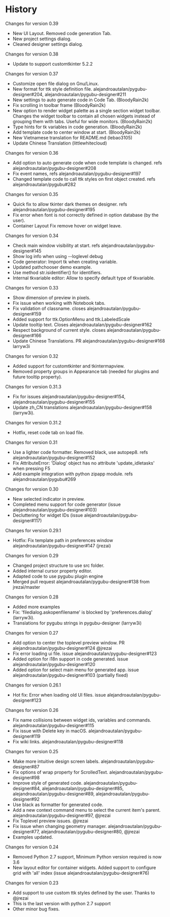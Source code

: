 History
=======

Changes for version 0.39

  * New UI Layout. Removed code generation Tab.
  * New project settings dialog.
  * Cleaned designer settings dialog.

Changes for version 0.38

  * Update to support customtkinter 5.2.2

Changes for version 0.37

  * Customize open file dialog on Gnu/Linux.
  * New format for ttk style definition file. alejandroautalan/pygubu-designer#204, alejandroautalan/pygubu-designer#211
  * New settings to auto generate code in Code Tab. (BloodyRain2k)
  * Fix scrolling in toolbar frame (BloodyRain2k)
  * New option to render widget palette as a single section widget toolbar.
    Changes the widget toolbar to contain all chosen widgets instead of grouping them with tabs.
    Useful for wide monitors. (BloodyRain2k)
  * Type hints for tk variables in code generation. (BloodyRain2k)
  * Add template code to center window at start. (BloodyRain2k)
  * New Vietnamese translation for README.md (lebao3105)
  * Update Chinese Translation (littlewhitecloud)

Changes for version 0.36

  * Add option to auto generate code when code template is changed. refs alejandroautalan/pygubu-designer#208
  * Fix event names, refs alejandroautalan/pygubu-designer#197
  * Changed template code to call ttk styles on first object created. refs alejandroautalan/pygubu#282

Changes for version 0.35

  * Quick fix to allow tkinter dark themes on designer. refs alejandroautalan/pygubu-designer#195
  * Fix error when font is not correctly defined in option database (by the user).
  * Container Layout Fix remove hover on widget leave.

Changes for version 0.34

  * Check main window visibility at start. refs alejandroautalan/pygubu-designer#145
  * Show log info when using --loglevel debug
  * Code generator: Import tk when creating variable.
  * Updated pathchooser demo example.
  * Use method str.isidentifier() for identifiers.
  * Internal tkvariable editor: Allow to specify default type of tkvariable.

Changes for version 0.33

  * Show dimension of preview in pixels.
  * Fix issue when working with Notebook tabs.
  * Fix validation of classname. closes alejandroautalan/pygubu-designer#159
  * Added support for ttk.OptionMenu and ttk.LabeledScale
  * Update tooltip text. Closes alejandroautalan/pygubu-designer#162
  * Respect background of current style. closes alejandroautalan/pygubu-designer#166
  * Update Chinese Translations. PR  alejandroautalan/pygubu-designer#168 larryw3i

Changes for version 0.32

  * Added support for customtkinter and tkintermapview.
  * Removed property groups in Appearance tab (needed for plugins and future tooltip property).

Changes for version 0.31.3

 * Fix for issues alejandroautalan/pygubu-designer#154, alejandroautalan/pygubu-designer#155
 * Update zh_CN translations alejandroautalan/pygubu-designer#158 (larryw3i).

Changes for version 0.31.2

 * Hotfix, reset code tab on load file.

Changes for version 0.31

 * Use a lighter code formatter. Removed black, use autopep8. refs alejandroautalan/pygubu-designer#152
 * Fix AttributeError: 'Dialog' object has no attribute 'update_idletasks' when pressing F5
 * Add example integration with python zipapp module. refs alejandroautalan/pygubu#269

Changes for version 0.30

  * New selected indicator in preview.
  * Completed menu support for code generator (issue alejandroautalan/pygubu-designer#103)
  * Decluttering for widget IDs (issue alejandroautalan/pygubu-designer#117)

Changes for version 0.29.1

  * Hotfix:  Fix template path in preferences window alejandroautalan/pygubu-designer#147 (jrezai)

Changes for version 0.29

  * Changed project structure to use src folder.
  * Added internal cursor property editor.
  * Adapted code to use pygubu plugin engine
  * Merged pull request alejandroautalan/pygubu-designer#138 from jrezai/master

Changes for version 0.28

  * Added more examples
  * Fix: 'filedialog.askopenfilename' is blocked by 'preferences.dialog' (larryw3i).
  * Translations for pygubu strings in pygubu-designer (larryw3i)

Changes for version 0.27

  * Add option to center the toplevel preview window. PR alejandroautalan/pygubu-designer#124 @jrezai
  * Fix error loading ui file. issue alejandroautalan/pygubu-designer#123
  * Added option for i18n support in code generated. issue alejandroautalan/pygubu-designer#120
  * Added option for select main menu for generated app. issue alejandroautalan/pygubu-designer#103 (partially fixed)

Changes for version 0.26.1

  * Hot fix: Error when loading old UI files. issue alejandroautalan/pygubu-designer#123

Changes for version 0.26

  * Fix name collisions between widget ids, variables and commands. alejandroautalan/pygubu-designer#115
  * Fix issue with Delete key in macOS. alejandroautalan/pygubu-designer#119
  * Fix wiki links. alejandroautalan/pygubu-designer#118

Changes for version 0.25

  * Make more intuitive design screen labels. alejandroautalan/pygubu-designer#87
  * Fix options of wrap property for ScrolledText. alejandroautalan/pygubu-designer#98
  * Improve style of generated code. alejandroautalan/pygubu-designer#84, alejandroautalan/pygubu-designer#85, alejandroautalan/pygubu-designer#89, alejandroautalan/pygubu-designer#92
  * Use black as formatter for generated code.
  * Add a new context command menu to select the current item's parent. alejandroautalan/pygubu-designer#97, @jrezai
  * Fix Toplevel preview issues. @jrezai
  * Fix issue when changing geometry manager. alejandroautalan/pygubu-designer#77, alejandroautalan/pygubu-designer#80, @jrezai
  * Examples updated.

Changes for version 0.24

  * Removed Python 2.7 support, Minimum Python version required is now 3.6
  * New layout editor for container widgets. Added support to configure grid with 'all' index (issue alejandroautalan/pygubu-designer#76)

Changes for version 0.23

  * Add support to use custom ttk styles defined by the user. Thanks to @jrezai
  * This is the last version with python 2.7 support
  * Other minor bug fixes.
